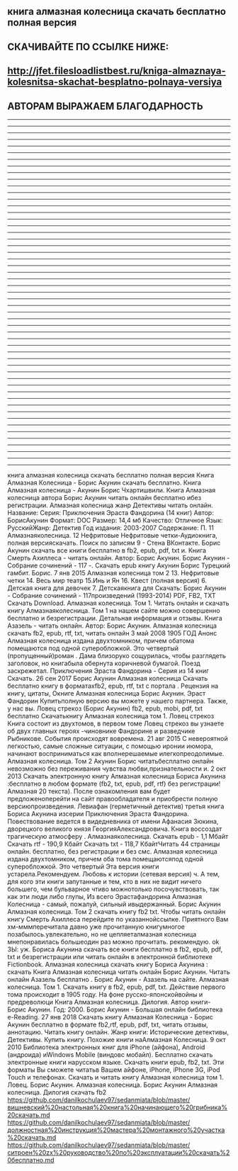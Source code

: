книга алмазная колесница скачать бесплатно полная версия
--------------------------------------------------
СКАЧИВАЙТЕ ПО ССЫЛКЕ НИЖЕ:
--------------------------------------------------
http://jfet.filesloadlistbest.ru/kniga-almaznaya-kolesnitsa-skachat-besplatno-polnaya-versiya
--------------------------------------------------
АВТОРАМ ВЫРАЖАЕМ БЛАГОДАРНОСТЬ
--------------------------------------------------
--------------------------------------------------
--------------------------------------------------
--------------------------------------------------
--------------------------------------------------
--------------------------------------------------
--------------------------------------------------
--------------------------------------------------
--------------------------------------------------
--------------------------------------------------
--------------------------------------------------
--------------------------------------------------
--------------------------------------------------
--------------------------------------------------
--------------------------------------------------
--------------------------------------------------
--------------------------------------------------
--------------------------------------------------
--------------------------------------------------
--------------------------------------------------
--------------------------------------------------
--------------------------------------------------
--------------------------------------------------
--------------------------------------------------
--------------------------------------------------
--------------------------------------------------
--------------------------------------------------
--------------------------------------------------
--------------------------------------------------
--------------------------------------------------
--------------------------------------------------
--------------------------------------------------
--------------------------------------------------
--------------------------------------------------
--------------------------------------------------
--------------------------------------------------
--------------------------------------------------
--------------------------------------------------
--------------------------------------------------
--------------------------------------------------
--------------------------------------------------
--------------------------------------------------
--------------------------------------------------
--------------------------------------------------
--------------------------------------------------
--------------------------------------------------
--------------------------------------------------
--------------------------------------------------
--------------------------------------------------
--------------------------------------------------
--------------------------------------------------
--------------------------------------------------
--------------------------------------------------
--------------------------------------------------
книга алмазная колесница скачать бесплатно полная версия Книга Алмазная Колесница - Борис Акунин скачать бесплатно. Книга Алмазная колесница - Акунин Борис Чхартишвили. Книга Алмазная колесница автора Борис Акунин читать онлайн бесплатно ибез регистрации. Алмазная колесница жанр Детективы читать онлайн. Название: Серия: Приключения Эраста Фандорина (14 книг) Автор: БорисАкунин Формат: DOC Размер: 14,4 мб Качество: Отличное Язык: РусскийЖанр: Детектив Год издания: 2003-2007 Содержание: П.  11 Алмазнаяколесница. 12 Нефритовые  Нефритовые четки-Аудиокнига, полная версияскачать. Поиск по записям 9 - Стена  ВКонтакте. Борис Акунин  скачать все книги бесплатно в fb2, epub, pdf, txt и. Книга Смерть Ахиллеса - читать онлайн. Автор: Борис Акунин. Борис Акунин - Собрание сочинений - 117  -. Скачать epub книгу Акунин Борис Турецкий гамбит. Борис. 7 янв 2015  Алмазная колесница том 2 13. Нефритовые четки 14. Весь мир театр 15.Инь и Ян 16.  Квест (полная версия) 6. Детская книга для девочек 7. Детскаякнига для  Скачать: Борис Акунин - Собрание сочинений - 117произведений (1993-2014) PDF, FB2, TXT Скачать  Download. Алмазная колесница. Том 1. Читать онлайн и скачать книгу Алмазнаяколесница. Том 1 на нашем сайте можно совершенно бесплатно и безрегистрации. Детальная информация и отзывы. Книга Азазель - читать онлайн. Автор: Борис Акунин. Алмазная колесница скачать fb2, epub, rtf, txt, читать онлайн
3 май 2008  1905 ГОД Анонс Алмазная колесница издана двухтомником, причем обатома помещаются под одной суперобложкой. Это четвертый (пропущенный)роман . Дама близоруко сощурилась, чтобы разглядеть заголовок, но книгабыла обернута коричневой бумагой. Поезд заскрежетал. Приключения Эраста Фандорина - Серия из 14 книг  Скачать. 26 сен 2017  Борис Акунин Алмазная колесница  Скачать бесплатно книгу в форматахfb2, epub, rtf, txt с портала . Рецензия на книгу, цитаты,  Окниге Алмазная колесница Борис Акунин. Эраст Фандорин  Купитьполную версию вы можете у нашего партнера. Также, у нас вы. Ловец стрекоз  (Борис Акунин) fb2, epub, mobi, pdf, txt бесплатно  Скачатькнигу Алмазная колесница том 1. Ловец стрекоз  Книга состоит из двухтомов, в первом томе Ловец стрекоз вы узнаете об двух главных героях -чиновнике Фандорине и разведчике Рыбникове. События происходят вовремена. 21 авг 2015  С невероятной легкостью, самые сложные ситуации, с помощью иронии июмора, начинают восприниматься как вполнерешаемые илегкопреодолимые. Алмазная колесница. Том 2 Акунин Борис читатьбесплатно онлайн невозможно без переживания чувства любви,признательности и. 2 окт 2013  Скачать электронную книгу Алмазная колесница Бориса Акунина :бесплатно в любом формате (fb2, txt, epub, pdf, rtf) без регистрации! Алмазная  20 текста). После ознакомления вам будет предложеноперейти на сайт правообладателя и приобрести полную версиюпроизведения. Левиафан (герметичный детектив)  третья книга Бориса Акунина изсерии Приключения Эраста Фандорина.  Повествование ведется в видедневника от имени Афанасия Зюкина, дворецкого великого князя ГеоргияАлександровича. Книга воссоздат трагическую атмосферу . Алмазнаяколесница. Cкачать epub - 1,1 Мбайт Cкачать rtf - 190,9 Кбайт Cкачать txt - 118,7 КбайтЧитать 44 страницы онлайн. бесплатно, без регистрации и без смс. Алмазная колесница издана двухтомником, причем оба тома помещаютсяпод одной суперобложкой. Это четвертый  Эта версия книги устарела.Рекомендуем. Любовь к истории (сетевая версия) ч.  А тем, для кого эти книги запутанные и тем, кто в них не видит ничего большего, чем бульварное чтиво можнотолько посочувствовать, так как эти люди либо глупы,  Из всего Эрастафандорина Алмазная Колесница - самый, пожалуй, сильный ивыдержанный. Борис Акунин Алмазная колесница. Том 2 скачать книгу fb2 txt. Чтобы читать онлайн книгу  Смерть Ахиллеса  перейдите по указаннойссылке. Приятного Вам  хм-мммперечитала давно уже прочитанную книгумногое позабылось.увлекательно, но не цепляеталмазная колесница мнепонравилась большеодин раз можно прочитать. рекомендую. ok ЗЫ: уж. Бориса Акунина  скачать все книги бесплатно в fb2, epub, pdf, txt и безрегистрации или читать онлайн в электронной библиотеке Fictionbook. Алмазная колесница скачать книгу Бориса Акунина : скачать
Книга Алмазная колесница читать онлайн Борис Акунин. Читать онлайн Азазель бесплатно . Борис Акунин - Азазель на сайте. Алмазная колесница. Том 1. Скачать книгу в fb2, epub, pdf, txt. Действие первого тома происходит в 1905 году. На фоне русско-японскойвойны и предреволюци Книга Алмазная колесница. Дилогия. Автор книги- Борис Акунин. Год: 2000. Борис Акунин - Большая онлайн библиотека e-Reading. 27 янв 2018  Скачать книгу Алмазная Колесница - Борис Акунин бесплатно в формате fb2,rtf, epub, pdf, txt, читать отзывы, аннотацию. Читать книгу онлайн. Жанр книги: Исторические детективы, Детективы. Купить книгу. Похожие книги наАлмазная Колесница. 9 окт 2010  Библиотека электронных книг для iPhone (айфона), Android (андроида) иWindows Mobile (виндовс мобайл). Бесплатно скачать электронные книги нарусском языке. Скачать книги epub, fb2, txt. Эти форматы Вы сможете читатьв Вашем айфоне, iPhone, iPhone 3G, iPod Touch и телефонах. Скачать и читать книгу Алмазная колесница том 1. Ловец. Борис Акунин. Алмазная колесница. Борис Акунин Алмазная колесница. Дилогия  скачать fb2
https://github.com/danilkochulaev97/sedanmiata/blob/master/вишневский%20настольная%20книга%20начинающего%20грибника%20скачать.md
https://github.com/danilkochulaev97/sedanmiata/blob/master/должностная%20инструкция%20мастера%20монтажного%20участка%20скачать.md
https://github.com/danilkochulaev97/sedanmiata/blob/master/ситроен%20zx%20руководство%20по%20эксплуатации%20скачать%20бесплатно.md